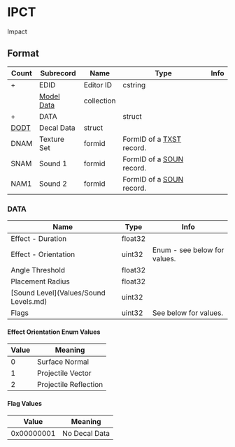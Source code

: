 IPCT
====

Impact

## Format

Count | Subrecord | Name | Type | Info
------|-------|------|------|-----
+ | EDID | Editor ID | cstring |
 | | [Model Data](Fields/Model.md) | collection |
+ | DATA | | struct |
 | [DODT](Fields/DODT.md) | Decal Data | struct |
 | DNAM | Texture Set | formid | FormID of a [TXST](TXST.md) record.
 | SNAM | Sound 1 | formid | FormID of a [SOUN](SOUN.md) record.
 | NAM1 | Sound 2 | formid | FormID of a [SOUN](SOUN.md) record.

### DATA

Name | Type | Info
-----|------|-----
Effect - Duration | float32 |
Effect - Orientation | uint32 | Enum - see below for values.
Angle Threshold | float32 |
Placement Radius | float32 |
[Sound Level](Values/Sound Levels.md) | uint32 |
Flags | uint32 | See below for values.
 
#### Effect Orientation Enum Values

Value | Meaning
------|--------
0 | Surface Normal
1 | Projectile Vector
2 | Projectile Reflection

#### Flag Values

Value | Meaning
------|--------
0x00000001 | No Decal Data
